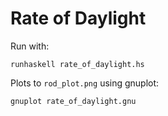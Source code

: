 # Rate of Daylight

Run with:

`runhaskell rate_of_daylight.hs`

Plots to `rod_plot.png` using gnuplot:

`gnuplot rate_of_daylight.gnu`
